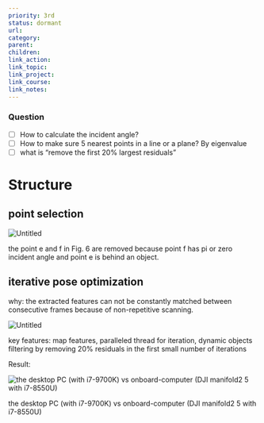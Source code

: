 ```yaml
---
priority: 3rd
status: dormant
url: 
category: 
parent: 
children: 
link_action: 
link_topic: 
link_project: 
link_course: 
link_notes: 
---
```

### Question

- [ ]  How to calculate the incident angle?
- [ ]  How to make sure 5 nearest points in a line or a plane? By eigenvalue
- [ ]  what is “remove the first 20% largest residuals”

# Structure

## point selection

![Untitled](LOAM-Livox%206a0fbff4179e48bca1c18f7efc392600/Untitled.png)

the point e and f in Fig. 6 are removed because point f has pi or zero incident angle and point e is behind an object.

## iterative pose optimization

why: the extracted features can not be constantly matched between consecutive frames because of non-repetitive scanning. 

![Untitled](LOAM-Livox%206a0fbff4179e48bca1c18f7efc392600/Untitled%201.png)

key features: map features, paralleled thread for iteration, dynamic objects filtering by removing 20% residuals in the first small number of iterations

Result:

![the desktop PC (with i7-9700K) vs onboard-computer (DJI manifold2 5 with i7-8550U)](LOAM-Livox%206a0fbff4179e48bca1c18f7efc392600/Untitled%202.png)

the desktop PC (with i7-9700K) vs onboard-computer (DJI manifold2 5 with i7-8550U)
